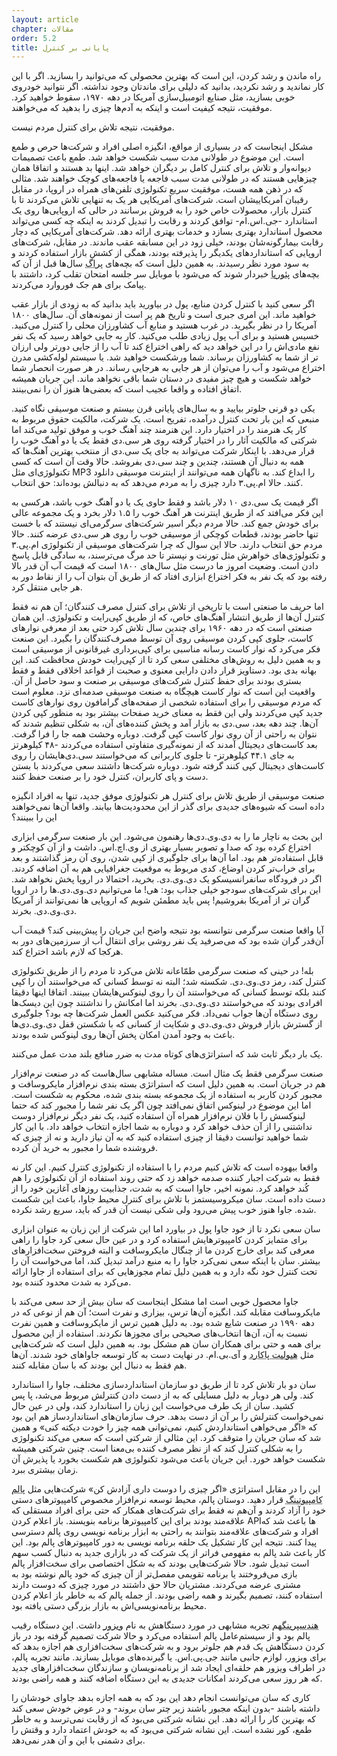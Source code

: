 ```yaml
---
layout: article
chapter: مقالات
order: 5.2
title: پایانی بر کنترل
---
```



راه ماندن و رشد کردن، این است که بهترین محصولی که می‌توانید را بسازید. اگر با این کار نماندید و رشد نکردید، بدانید که دلیلی برای ماندتان وجود نداشته. اگر نتوانید خودروی خوبی بسازید، مثل صنایع اتومبیل‌سازی آمریکا در دهه ۱۹۷۰، سقوط خواهید کرد. موفقیت، نتیجه کیفیت است و اینکه به آدم‌ها چیزی را بدهید که می‌خواهند. 

موفقیت، نتیجه تلاش برای کنترل مردم نیست.

مشکل اینجاست که در بسیاری از مواقع، انگیزه اصلی افراد و شرکت‌ها حرص و طمع است. این موضوع در طولانی مدت سبب شکست خواهد شد. طمع باعث تصمیمات دیوانه‌وار و تلاش برای کنترل کامل بر دیگران خواهد شد. اینها بد هستند و اتفاقا همان چیزهایی هستند که در طولانی مدت سبب فاجعه یا فاجعه‌های کوچک خواهند شد. مثالی که در ذهن همه هست، موفقیت سریع تکنولوژی تلفن‌های همراه در اروپا، در مقابل رقیبان آمریکاییشان است. شرکت‌های آمریکایی هر یک به تنهایی تلاش می‌کردند تا با کنترل بازار، محصولات خاص خود را به فروش برسانند در حالی که اروپایی‌ها روی یک استاندارد -جی.اس.ام- توافق کردند و رقابت را تبدیل کردند به اینکه چه کسی می‌تواند محصول استاندارد بهتری بسازد و خدمات بهتری ارائه دهد. شرکت‌های آمریکایی که دچار رقابت بیمارگونه‌شان بودند، خیلی زود در این مسابقه عقب ماندند. در مقابل، شرکت‌های اروپایی که استانداردهای یکدیگر را پذیرفته بودند، همگی از کشش بازار استفاده کردند و به سود مورد نظر رسیدند. به همین دلیل است که بچه‌های <abbr title="پایتخت جمهوری چک">پراگ</abbr > سال‌ها قبل از آن که بچه‌های <abbr title="شهری در بخش مرکزی ایلینویز آمریکا">پئوریا</abbr > خبردار شوند که می‌شود با موبایل سر جلسه امتحان تقلب کرد، داشتند با پیامک برای هم جک فوروارد می‌کردند.

اگر سعی کنید با کنترل کردن منابع، پول در بیاورید باید بدانید که به زودی از بازار عقب خواهید ماند. این امری جبری است و تاریخ هم پر است از نمونه‌های آن. سال‌های ۱۸۰۰ آمریکا را در نظر بگیرید. در غرب هستید و منابع آب کشاورزان محلی را کنترل می‌کنید. خسیس هستید و برای آب پول زیادی طلب می‌کنید. کار به جایی خواهد رسید که یک نفر نفع مادی‌اش را در این خواهد دید که راهی اختراع کند تا آب را از جایی دورتر ولی ارزان تر از شما به کشاورزان برساند. شما ورشکست خواهید شد. یا سیستم لوله‌کشی مدرن اختراع می‌شود و آب را می‌توان از هر جایی به هرجایی رساند. در هر صورت انحصار شما خواهد شکست و هیچ چیز مفیدی در دستان شما باقی نخواهد ماند. این جریان همیشه اتفاق افتاده و واقعا عجیب است که بعضی‌ها هنوز آن را نمی‌بینند.

یکی دو قرنی جلوتر بیایید و به سال‌های پایانی قرن بیستم و صنعت موسیقی نگاه کنید. منبعی که این بار تحت کنترل درآمده، تفریح است. یک شرکت، مالکیت حقوق مربوط به کار یک هنرمند را در اختیار دارد. این هنرمند چند آهنگ خوب و موفق تولید می‌کند اما شرکتی که مالکیت آثار را در اختیار گرفته روی هر سی.دی فقط یک یا دو آهنگ خوب را قرار می‌دهد. با اینکار شرکت می‌تواند به جای یک سی.دی از منتخب بهترین آهنگ‌ها که همه به دنبال آن هستند، چندین و چند سی.دی بفروشد. حالا وقت آن است که کسی تکنولوژی‌ای مثل MP3 را ابداع کند. به ناگهان همه می‌توانند از اینترنت موسیقی دانلود کنند. حالا ام.پی.۳  دارد چیزی را به مردم می‌دهد که به دنبالش بوده‌اند: حق انتخاب.

اگر قیمت یک سی.دی ۱۰ دلار باشد و فقط حاوی یک یا دو آهنگ خوب باشد، هرکسی به این فکر می‌افتد که از طریق اینترنت هر آهنگ خوب را ۱.۵ دلار بخرد و یک مجموعه عالی برای خودش جمع کند. حالا مردم دیگر اسیر شرکت‌های سرگرمی‌ای نیستند که با خست تنها حاضر بودند، قطعات کوچکی از موسیقی خوب را روی هر سی.دی عرضه کنند. حالا مردم حق انتخاب دارند. حالا این سوال که چرا شرکت‌های موسیقی از تکنولوژی ام.پی.۳ و تکنولوژی‌های خواهرش مثل تورنت و نپستر تا حد مرگ می‌ترسند، به سادگی قابل پاسخ دادن است. وضعیت امروز ما درست مثل سال‌های ۱۸۰۰ است که قیمت آب آن قدر بالا رفته بود که یک نفر به فکر اختراع ابزاری افتاد که از طریق آن بتوان آب را از نقاط دور به هر جایی منتقل کرد. 

اما حریف ما صنعتی است با تاریخی از تلاش برای کنترل مصرف کنندگان؛ آن هم نه فقط کنترل آن‌ها از طریق انتشار آهنگ‌های خاص، که از طریق کپی‌رایت و تکنولوژی. این همان صنعتی است که در دهه ۱۹۶۰ برای چندین سال تلاش کرد حتی بعد از معرفی نوارهای کاست، جلوی کپی کردن موسیقی روی آن توسط مصرف‌کنندگان را بگیرد. این صنعت فکر می‌کرد که نوار کاست رسانه مناسبی برای کپی‌برداری غیرقانونی از موسیقی است و به همین دلیل به روش‌های مختلفی سعی کرد تا از کپی‌رایت خودش محافظت کند. این بهانه بدی بود. دستاویز قرار دادن دارایی معنوی و صحبت از قواعد اخلاقی فقط و فقط بستری بودند برای حفظ کنترل شرکت‌های موسیقی بر صنعت و سود حاصل از آن. واقعیت این است که نوار کاست هیچگاه به صنعت موسیقی صدمه‌ای نزد. معلوم است که مردم موسیقی را برای استفاده شخصی از صفحه‌های گرامافون روی نوارهای کاست جدید کپی می‌کردند ولی این فقط به معنای خرید صفحات بیشتر بود به منظور کپی کردن آن‌ها. چند دهه بعد، سی‌.دی به بازار آمد و پخش‌ کننده‌های آن، به شکلی تنظیم شدند که نتوان به راحتی از آن روی نوار کاست کپی گرفت. دوباره وحشت همه جا را فرا گرفت. بعد کاست‌های دیجیتال آمدند که از نمونه‌گیری متفاوتی استفاده می‌کردند -۴۸ کیلوهرتز به جای ۴۴.۱ کیلوهرتز- تا جلوی کاربرانی که می‌خواستند سی‌.دی‌هایشان را روی کاست‌های دیجیتال کپی کنند گرفته شود. دوباره شرکت‌ها داشتند سعی می‌کردند با بستن دست و پای کاربران، کنترل خود را بر صنعت حفظ کنند. 

صنعت موسیقی از طریق تلاش برای کنترل هر تکنولوژی موفق جدید، تنها به افراد انگیزه داده است که شیوه‌های جدیدی برای گذر از این محدودیت‌ها بیابند. واقعا آن‌ها نمی‌خواهند این را ببینند؟

این بحث به ناچار ما را به دی.وی.دی‌ها رهنمون می‌شود. این بار صنعت سرگرمی ابزاری اختراع کرده بود که صدا و تصویر بسیار بهتری از وی.اچ.اس. داشت و از آن کوچکتر و قابل استفاده‌تر هم بود. اما آن‌ها برای جلوگیری از کپی شدن، روی آن رمز گذاشتند و بعد برای خراب‌تر کردن اوضاع، کدی مربوط به موقعیت جغرافیایی هم به آن اضافه کردند. اگر در فرودگاه سانفرانسیسکو یک دی.وی.دی. بخرید، احتمالا در اروپا پخش نخواهد شد. این برای شرکت‌های سودجو خیلی جذاب بود: هی! ما می‌توانیم دی.وی.دی.ها را در اروپا گران تر از آمریکا بفروشیم! پس باید مطمئن شویم که اروپایی ها نمی‌توانند از آمریکا دی.وی.دی. بخرند. 

آیا واقعا صنعت سرگرمی نتوانسته بود نتیجه واضح این جریان را پیش‌بینی کند؟ قیمت آب آن‌قدر گران شده بود که می‌صرفید یک نفر روشی برای انتقال آب از سرزمین‌های دور به هرکجا که لازم باشد اختراع کند. 

بله! در حینی که صنعت سرگرمی طمّاعانه تلاش می‌کرد تا مردم را از طریق تکنولوژی کنترل کند، رمز دی.وی.دی. شکسته شد؛ البته نه توسط کسانی که می‌خواستند آن را کپی کنند بلکه توسط کسانی که می‌خواستند آن را روی لینوکس‌هایشان ببینند. اتفاقا اینها دقیقا افرادی بودند که می‌خواستند دی.وی.دی. بخرند اما  امکانش را نداشتند چون این دیسک‌ها روی دستگاه آن‌ها جواب نمی‌داد. فکر می‌کنید عکس العمل شرکت‌ها چه بود؟ جلوگیری از گسترش بازار فروش دی.وی.دی و شکایت از کسانی که با شکستن قفل دی.وی.دی‌ها باعث به وجود آمدن امکان پخش آن‌ها روی لینوکس شده بودند. 

یک بار دیگر ثابت شد که استراتژی‌های کوتاه مدت به ضرر منافع بلند مدت عمل می‌کنند. 

صنعت سرگرمی فقط یک مثال است. مساله مشابهی سال‌هاست که در صنعت نرم‌افزار هم در جریان است. به همین دلیل است که استراتژی بسته بندی نرم‌افزار مایکروسافت و مجبور کردن کاربر به استفاده از یک مجموعه بسته بندی شده، محکوم به شکست است. اما این موضوع در لینوکس اتفاق نمی‌افتد چون اگر یک نفر شما را مجبور کند که حتما لینوکسش را با فلان نرم‌افزار همراه آن استفاده کنید، یک نفر دیگر نرم‌افزار دوست نداشتنی را از آن حذف خواهد کرد و دوباره به شما اجازه انتخاب خواهد داد. با این کار شما خواهید توانست دقیقا از چیزی استفاده کنید که به آن نیاز دارید و نه از چیزی که فروشنده شما را مجبور به خرید آن کرده. 

واقعا بیهوده است که تلاش کنیم مردم را با استفاده از تکنولوژی کنترل کنیم. این کار نه فقط به شرکت اجبار کننده صدمه خواهد زد که حتی روند استفاده از آن تکنولوژی را هم کُند خواهد کرد. نمونه اخیر، جاوا است که به شدت، جذابیت روزهای آغازین خود را از دست داده است. سان میکروسیستمز با تلاش برای کنترل محیط جاوا، باعث این شکست شده. جاوا هنوز خوب پیش می‌رود ولی شکی نیست آن قدر که باید، سریع رشد نکرده. 

سان سعی نکرد تا از خود جاوا پول در بیاورد اما این شرکت از این زبان به عنوان ابزاری برای متمایز کردن کامپیوترهایش استفاده کرد و در عین حال سعی کرد جاوا را راهی معرفی کند برای خارج کردن ما از چنگال مایکروسافت و البته فروختن سخت‌افزارهای بیشتر. سان با اینکه سعی نمی‌کرد جاوا را به منبع درآمد تبدیل کند، اما می‌خواست آن را تحت کنترل خود نگه دارد و به همین دلیل تمام مجوزهایی که برای استفاده از جاوا ارائه می‌کرد به شدت محدود کننده بود. 

جاوا محصول خوبی است اما مشکل اینجاست که سان بیش از حد سعی می‌کند با مایکروسافت مقابله کند. انگیزه آن‌ها ترس، بیزاری و نفرت است؛ آن هم از نوعی که در دهه ۱۹۹۰ در صنعت شایع شده بود. به دلیل همین ترس از مایکروسافت و همین نفرت نسبت به آن، آن‌ها انتخاب‌های صحیحی برای مجوزها نکردند. استفاده از این محصول برای همه و حتی برای همکاران سان هم مشکل بود. به همین دلیل است که شرکت‌هایی مثل <abbr title="همان شرکت HP">هیولیت پاکارد</abbr > و آی.بی.ام. در نهایت دست به کار توسعه جاواهای خود شدند. آن‌ها هم فقط به دنبال این بودند که با سان مقابله کنند. 

سان دو بار تلاش کرد تا از طریق دو سازمان استانداردسازی مختلف، جاوا را استاندارد کند. ولی هر دوبار به دلیل مسایلی که به از دست دادن کنترلش مربوط می‌شد،‌ پا پس کشید. سان از یک طرف می‌خواست این زبان را استاندارد کند، ولی در عین حال نمی‌خواست کنترلش را بر آن از دست بدهد. حرف سازمان‌های استانداردساز هم این بود که «اگر می‌خواهی استانداردش کنیم، نمی‌توانی همه چیز را خودت دیکته کنی» و همین شد که سان جریان را متوقف کرد. این مثالی از شرکتی است که سعی می‌کند تکنولوژی را به شکلی کنترل کند که از نظر مصرف کننده بی‌معنا است. چنین شرکتی همیشه شکست خواهد خورد. این جریان باعث می‌شود تکنولوژی هم شکست بخورد یا پذیرش آن زمان بیشتری ببرد. 

این را در مقابل استراتژی «اگر چیزی را دوست داری آزادش کن» شرکت‌هایی مثل <abbr title="Palm Computing - یکی از اولین سازندگان کامپیوترهای دستی قابل حمل؛ چیزهایی شبیه به تلفن‌های همراه امروزی.">پالم کامپیوتینگ</abbr > قرار دهید. دوستان پالم، محیط توسعه نرم‌افزار مخصوص کامپیوترهای دستی خود را آزاد کردند و آن‌هم نه فقط برای شرکت‌های همکار که حتی برای افراد مستقلی که علاقه‌مند بودند برای این کامپیوترها برنامه بنویسند. باز اعلام کردن APIها باعث شد که افراد و شرکت‌های علاقه‌مند بتوانند به راحتی به ابزار برنامه نویسی روی پالم دسترسی پیدا کنند. نتیجه این کار تشکیل یک حلقه برنامه نویسی به دور کامپیوترهای پالم بود. این کار باعث شد پالم به مفهومی فراتر از یک شرکت که در بازاری جدید به دنبال کسب سهم است تبدیل شود. حالا شرکت‌هایی بودند که به شکل اختصاصی برای سخت‌افزار پالم بازی می‌فروختند یا برنامه تقویمی مفصل‌تر از آن چیزی که خود پالم نوشته بود به مشتری عرضه می‌کردند. مشتریان حالا حق داشتند در مورد چیزی که دوست دارند استفاده کنند، تصمیم بگیرند و همه راضی بودند. از جمله پالم که به خاطر باز اعلام کردن محیط برنامه‌نویسی‌اش به بازار بزرگی دستی یافته بود. 

<abbr title="Handspring">هندسپرینگ</abbr >هم تجربه مشابهی در مورد دستگاهش به نام <abbr title="Visor">ویزور</abbr > داشت. این دستگاه رقیب پالم بود و از سیستم‌عامل پالم استفاده می‌کرد و حالا شرکت تصمیم گرفته بود در باز کردن دستگاهش یک قدم هم جلوتر برود و به شرکت‌های سخت‌افزاری هم اجازه بدهد که برای ویزور، لوازم جانبی مانند جی.پی.اس. یا گیرنده‌های موبایل بسازند. مانند تجربه پالم، در اطراف ویزور هم حلقه‌ای ایجاد شد از برنامه‌نویسان و سازندگان سخت‌افزارهای جدید که هر روز سعی می‌کردند امکانات جدیدی به این دستگاه اضافه کنند و همه راضی بودند.

کاری که سان می‌توانست انجام دهد این بود که به همه اجازه بدهد جاوای خودشان را داشته باشند -بدون اینکه مجبور باشند زیر چتر سان بروند- و در عوض خودش سعی کند که بهترین کار را ارائه دهد. این نشانه شرکتی می‌بود که از رقابت نمی‌ترسد و به خاطر طمع، کور نشده است. این نشانه شرکتی می‌بود که به خودش اعتماد دارد و وقتش را برای دشمنی با این و‌ آن هدر نمی‌دهد.


